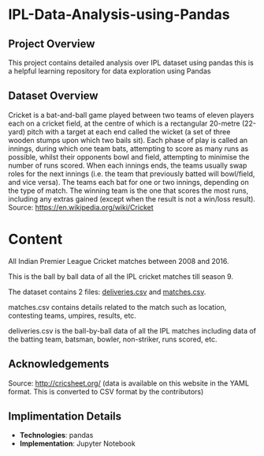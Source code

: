# IPL-Data-Analysis-using-Pandas

## Project Overview
This project contains detailed analysis over IPL dataset using pandas this is a helpful learning repository for data exploration using Pandas  

## Dataset Overview
Cricket is a bat-and-ball game played between two teams of eleven players each on a cricket field, at the centre of which is a rectangular 20-metre (22-yard) pitch with a target at each end called the wicket (a set of three wooden stumps upon which two bails sit). Each phase of play is called an innings, during which one team bats, attempting to score as many runs as possible, whilst their opponents bowl and field, attempting to minimise the number of runs scored. When each innings ends, the teams usually swap roles for the next innings (i.e. the team that previously batted will bowl/field, and vice versa). The teams each bat for one or two innings, depending on the type of match. The winning team is the one that scores the most runs, including any extras gained (except when the result is not a win/loss result). Source: https://en.wikipedia.org/wiki/Cricket

# Content
All Indian Premier League Cricket matches between 2008 and 2016.

This is the ball by ball data of all the IPL cricket matches till season 9.

The dataset contains 2 files: [deliveries.csv](https://github.com/abhinnpandey/IPL-Data-Analysis-using-Pandas/blob/master/Data%20Analysis%20using%20Pandas%20(Working%20with%20IPL%20dataset)/deliveries.csv) and [matches.csv](https://github.com/abhinnpandey/IPL-Data-Analysis-using-Pandas/blob/master/Data%20Analysis%20using%20Pandas%20(Working%20with%20IPL%20dataset)/matches.csv).

matches.csv contains details related to the match such as location, contesting teams, umpires, results, etc.

deliveries.csv is the ball-by-ball data of all the IPL matches including data of the batting team, batsman, bowler, non-striker, runs scored, etc.

## Acknowledgements
Source: http://cricsheet.org/ (data is available on this website in the YAML format. This is converted to CSV format by the contributors)



## Implimentation Details
- **Technologies**: pandas
- **Implementation**: Jupyter Notebook

